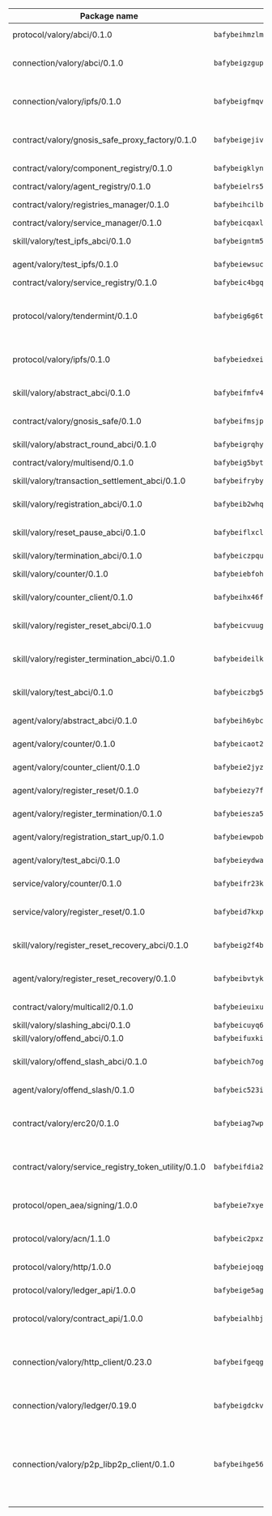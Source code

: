 | Package name                                                  | Package hash                                                  | Description                                                                                                                |
| ------------------------------------------------------------- | ------------------------------------------------------------- | -------------------------------------------------------------------------------------------------------------------------- |
| protocol/valory/abci/0.1.0                                    | `bafybeihmzlmmb4pdo3zkhg6ehuyaa4lhw7bfpclln2o2z7v3o6fcep26iu` | A protocol for ABCI requests and responses.                                                                                |
| connection/valory/abci/0.1.0                                  | `bafybeigzgupmh6kwwx4jbqkw7qri5vr6vz53xbi4uksulh6oiovdplmviu` | connection to wrap communication with an ABCI server.                                                                      |
| connection/valory/ipfs/0.1.0                                  | `bafybeigfmqvlzbp67fttccpl4hsu3zaztbxv6vd7ikzra2hfppfkalgpji` | A connection responsible for uploading and downloading files from IPFS.                                                    |
| contract/valory/gnosis_safe_proxy_factory/0.1.0               | `bafybeigejiv4fkksyjwmr6doo23kfpicfbktuwspbamasyvjusfdyjtrxy` | Gnosis Safe proxy factory (GnosisSafeProxyFactory) contract                                                                |
| contract/valory/component_registry/0.1.0                      | `bafybeigklynwl3mfav5yt5zdkrqe6rukv4ygdhpdusk66ojt4jj7tunxcy` | Component registry contract                                                                                                |
| contract/valory/agent_registry/0.1.0                          | `bafybeielrs5qih3r6qhnily6x4h4j4j6kux6eqr546homow4c5ljgfyljq` | Agent registry contract                                                                                                    |
| contract/valory/registries_manager/0.1.0                      | `bafybeihcilb27ekgoplmc43iog2zrus63fufql4rly2umbuj573nu3zpg4` | Registries Manager contract                                                                                                |
| contract/valory/service_manager/0.1.0                         | `bafybeicqaxlgnqwrv3uucb2wm36zrptg4p5kcuh44v6chqv5ius3z6x4yi` | Service Manager contract                                                                                                   |
| skill/valory/test_ipfs_abci/0.1.0                             | `bafybeigntm5x6wrv6mwzkcik4j7nn5q52z2snsn25oxrmstt5upqpm5fbi` | IPFS e2e testing application.                                                                                              |
| agent/valory/test_ipfs/0.1.0                                  | `bafybeiewsucjk4x7lzn24fvbj25w3mzienrdnogvkap6ubv4ig7wnk5hvi` | Agent for testing the ABCI connection.                                                                                     |
| contract/valory/service_registry/0.1.0                        | `bafybeic4bgql6x5jotp43ddazybmyb7macifjzudavqll3547ayhawttpi` | Service Registry contract                                                                                                  |
| protocol/valory/tendermint/0.1.0                              | `bafybeig6g6twajlwssfbfp5rlnu5mwzuu5kgak5cs4fich7rlkx6whesnu` | A protocol for communication between two AEAs to share tendermint configuration details.                                   |
| protocol/valory/ipfs/0.1.0                                    | `bafybeiedxeismnx3k5ty4mvvhlqideixlhqmi5mtcki4lxqfa7uqh7p33u` | A protocol specification for IPFS requests and responses.                                                                  |
| skill/valory/abstract_abci/0.1.0                              | `bafybeifmfv4bgt5vzvgawlocksacqeadzg72zs4usvgjaf245hbbptpiki` | The abci skill provides a template of an ABCI application.                                                                 |
| contract/valory/gnosis_safe/0.1.0                             | `bafybeifmsjpgbifvk7y462rhfczvjvpigkdniavghhg5utza3hbnffioq4` | Gnosis Safe (GnosisSafeL2) contract                                                                                        |
| skill/valory/abstract_round_abci/0.1.0                        | `bafybeigrqhygo2hl2owisj5rqyh3acdvee773ajije64snlzalcgtaac7q` | abstract round-based ABCI application                                                                                      |
| contract/valory/multisend/0.1.0                               | `bafybeig5byt5urg2d2bsecufxe5ql7f4mezg3mekfleeh32nmuusx66p4y` | MultiSend contract                                                                                                         |
| skill/valory/transaction_settlement_abci/0.1.0                | `bafybeifrybybcs6dkein6fkbngjvqvmblfynkfbljieo62a5f7n3tjwuly` | ABCI application for transaction settlement.                                                                               |
| skill/valory/registration_abci/0.1.0                          | `bafybeib2whqixp5265d53sa6szkz7woet4awuqr4dekb2hokpgps5codme` | ABCI application for common apps.                                                                                          |
| skill/valory/reset_pause_abci/0.1.0                           | `bafybeiflxcl2dtzayyzzddc4f2astzxunyp66meutornanrgeemicdea5q` | ABCI application for resetting and pausing app executions.                                                                 |
| skill/valory/termination_abci/0.1.0                           | `bafybeiczpqupof2biygq6zdytivwocewuk62fmi2lo57sblak4qr2yfb7q` | Termination skill.                                                                                                         |
| skill/valory/counter/0.1.0                                    | `bafybeiebfoh53q4asxbed4rcs5l6o7lsyxr6g6wohmuthi5bwlomm2yt64` | The ABCI Counter application example.                                                                                      |
| skill/valory/counter_client/0.1.0                             | `bafybeihx46fr7vgqjxmymfah3hfmynzpzwe5fthi7mbc2cnev2gqgtngzy` | A client for the ABCI counter application.                                                                                 |
| skill/valory/register_reset_abci/0.1.0                        | `bafybeicvuug66ycx6z2fg5ankpgyl2df72qnqtab5fyvbi6j3wutpooan4` | ABCI application for dummy skill that registers and resets                                                                 |
| skill/valory/register_termination_abci/0.1.0                  | `bafybeideilkacm76up4ukfsbxrywgvxkceuchud4t62h7lwiezxz42bfue` | ABCI application for dummy skill that registers and resets                                                                 |
| skill/valory/test_abci/0.1.0                                  | `bafybeiczbg5elwmpvgaalycgjcg7xd7tibyr5evtbt2eintaxjgez5tfue` | ABCI application for testing the ABCI connection.                                                                          |
| agent/valory/abstract_abci/0.1.0                              | `bafybeih6ybcd7epcvzb4tqs3xizekqaz3wlgecdfxa52lszefkj6rmsofu` | The abstract ABCI AEA - for testing purposes only.                                                                         |
| agent/valory/counter/0.1.0                                    | `bafybeicaot2q2rjwsrjcpozevr36mh3lvw67tcstjpyb4ig7hjozcmfwgu` | The ABCI Counter example as an AEA                                                                                         |
| agent/valory/counter_client/0.1.0                             | `bafybeie2jyzccqmfzuugjbovwsm44guxxmptppf7evjqijenosnyyu5efa` | The ABCI Counter example as an AEA                                                                                         |
| agent/valory/register_reset/0.1.0                             | `bafybeiezy7fpblbjl6y3ncw443ggrv37vzzvg3kbk7krqcwp6cl3exin4y` | Register reset to replicate Tendermint issue.                                                                              |
| agent/valory/register_termination/0.1.0                       | `bafybeiesza55ufkg6yuzv7xjuuet7u6qw354avrjyx4ifimgzm2bbdkcua` | Register terminate to test the termination feature.                                                                        |
| agent/valory/registration_start_up/0.1.0                      | `bafybeiewpobgma3emmj7gsi6j4awqwmhk3u6ojcmkv3yecfpzd7mtsy5he` | Registration start-up ABCI example.                                                                                        |
| agent/valory/test_abci/0.1.0                                  | `bafybeieydwayarr6qop3lxdxl33vvun2vpoue3msof5izpbp2gicv3x6la` | Agent for testing the ABCI connection.                                                                                     |
| service/valory/counter/0.1.0                                  | `bafybeifr23kiw2i4qdxclcu7mxq2onrs2x6p733cn3vshu4335rjgfwrla` | A set of agents incrementing a counter                                                                                     |
| service/valory/register_reset/0.1.0                           | `bafybeid7kxpppvlvt52nyjzvzb5pdueoedwxcntgi224hcoj2bsfpqj5zy` | Test and debug tendermint reset mechanism.                                                                                 |
| skill/valory/register_reset_recovery_abci/0.1.0               | `bafybeig2f4b6xerqg2zvofr3mfrfz7zwz6lsmasvpdq5g3ovw7jfbe6iou` | ABCI application for dummy skill that registers and resets                                                                 |
| agent/valory/register_reset_recovery/0.1.0                    | `bafybeibvtykjczrv3hkltngao5eissmnlh4eiguc5cmyhl4bvvnveletsm` | Agent to showcase hard reset as a recovery mechanism.                                                                      |
| contract/valory/multicall2/0.1.0                              | `bafybeieuixuvy4tyrq6q5ekltjaj4bdoj7ypokt7l3z22xs5naxunqifni` | The MakerDAO multicall2 contract.                                                                                          |
| skill/valory/slashing_abci/0.1.0                              | `bafybeicuyq6x3zq7p2nw3tjmk7wi6po5t5wi56sjvweu5z35jge37ot7ui` | Slashing skill.                                                                                                            |
| skill/valory/offend_abci/0.1.0                                | `bafybeifuxkigfv5sa52xvjfkm4os3iazujojhlis643xjr2csrue6237gi` | Offend ABCI application.                                                                                                   |
| skill/valory/offend_slash_abci/0.1.0                          | `bafybeich7og2z5bc2cqbiajoaztpophqb6l7h7ui2jnwkyu2olkprciiim` | ABCI application used in order to test the slashing abci                                                                   |
| agent/valory/offend_slash/0.1.0                               | `bafybeic523itfre6htgvrly2wxdqh3rrrvsgx6x7xsu75jtgyhgimmmq7q` | Offend and slash to test the slashing feature.                                                                             |
| contract/valory/erc20/0.1.0                                   | `bafybeiag7wpfri44bwrx26374mnxyglmwxod6gu37foqkvloqr7oeldlgu` | The scaffold contract scaffolds a contract to be implemented by the developer.                                             |
| contract/valory/service_registry_token_utility/0.1.0          | `bafybeifdia2y5546tvk6xzxeaqzf2n5n7dutj2hdzbgenxohaqhjtnjqm4` | The scaffold contract scaffolds a contract to be implemented by the developer.                                             |
| protocol/open_aea/signing/1.0.0                               | `bafybeie7xyems76v5b4wc2lmaidcujizpxfzjnnwdeokmhje53g7ym25ii` | A protocol for communication between skills and decision maker.                                                            |
| protocol/valory/acn/1.1.0                                     | `bafybeic2pxzfc3voxl2ejhcqyf2ehm4wm5gxvgx7bliloiqi2uppmq6weu` | The protocol used for envelope delivery on the ACN.                                                                        |
| protocol/valory/http/1.0.0                                    | `bafybeiejoqgv7finfxo3rcvvovrlj5ccrbgxodjq43uo26ylpowsa3llfe` | A protocol for HTTP requests and responses.                                                                                |
| protocol/valory/ledger_api/1.0.0                              | `bafybeige5agrztgzfevyglf7mb4o7pzfttmq4f6zi765y4g2zvftbyowru` | A protocol for ledger APIs requests and responses.                                                                         |
| protocol/valory/contract_api/1.0.0                            | `bafybeialhbjvwiwcnqq3ysxcyemobcbie7xza66gaofcvla5njezkvhcka` | A protocol for contract APIs requests and responses.                                                                       |
| connection/valory/http_client/0.23.0                          | `bafybeifgeqgryx6b3s6eseyzyezygmeitcpt3tkor2eiycozoi6clgdrny` | The HTTP_client connection that wraps a web-based client connecting to a RESTful API specification.                        |
| connection/valory/ledger/0.19.0                               | `bafybeigdckv3e6bz6kfloz4ucqrsufft6k4jp6bwkbbcvh4fxvgbmzq3dm` | A connection to interact with any ledger API and contract API.                                                             |
| connection/valory/p2p_libp2p_client/0.1.0                     | `bafybeihge56dn3xep2dzomu7rtvbgo4uc2qqh7ljl3fubqdi2lq44gs5lq` | The libp2p client connection implements a tcp connection to a running libp2p node as a traffic delegate to send/receive envelopes to/from agents in the DHT. |
